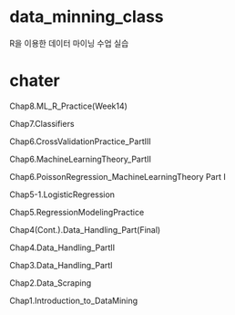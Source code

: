 # data_minning_class

R을 이용한 데이터 마이닝 수업 실습

# chater

Chap8.ML_R_Practice(Week14)

Chap7.Classifiers

Chap6.CrossValidationPractice_PartIII

Chap6.MachineLearningTheory_PartII

Chap6.PoissonRegression_MachineLearningTheory Part I

Chap5-1.LogisticRegression

Chap5.RegressionModelingPractice

Chap4(Cont.).Data_Handling_Part(Final)

Chap4.Data_Handling_PartII

Chap3.Data_Handling_PartI

Chap2.Data_Scraping

Chap1.Introduction_to_DataMining
